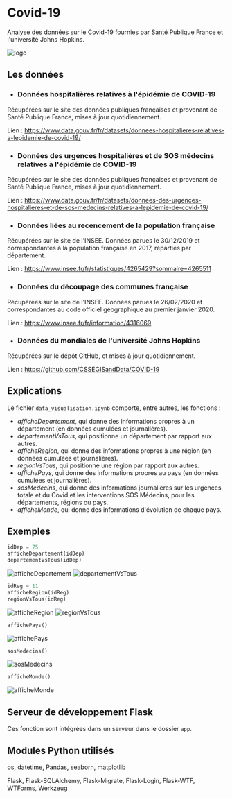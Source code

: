 # Covid-19
Analyse des données sur le Covid-19 fournies par Santé Publique France et l'université Johns Hopkins.

![logo](app/static/img/logo.png)



## Les données

- ### Données hospitalières relatives à l'épidémie de COVID-19

Récupérées sur le site des données publiques françaises et provenant de Santé Publique France, mises à jour quotidiennement.

Lien : https://www.data.gouv.fr/fr/datasets/donnees-hospitalieres-relatives-a-lepidemie-de-covid-19/


- ### Données des urgences hospitalières et de SOS médecins relatives à l'épidémie de COVID-19

Récupérées sur le site des données publiques françaises et provenant de Santé Publique France, mises à jour quotidiennement.

Lien : https://www.data.gouv.fr/fr/datasets/donnees-des-urgences-hospitalieres-et-de-sos-medecins-relatives-a-lepidemie-de-covid-19/


- ### Données liées au recencement de la population française

Récupérées sur le site de l'INSEE. Données parues le 30/12/2019 et correspondantes à la population française en 2017, réparties par département.

Lien : https://www.insee.fr/fr/statistiques/4265429?sommaire=4265511


- ### Données du découpage des communes française

Récupérées sur le site de l'INSEE. Données parues le 26/02/2020 et correspondantes au code officiel géographique au premier janvier 2020.

Lien : https://www.insee.fr/fr/information/4316069


- ### Données du mondiales de l'université Johns Hopkins

Récupérées sur le dépôt GitHub, et mises à jour quotidiennement.

Lien : https://github.com/CSSEGISandData/COVID-19



## Explications

Le fichier `data_visualisation.ipynb` comporte, entre autres, les fonctions :
- *afficheDepartement*, qui donne des informations propres à un département (en données cumulées et journalières).
- *departementVsTous*, qui positionne un département par rapport aux autres.
- *afficheRegion*, qui donne des informations propres à une région (en données cumulées et journalières).
- *regionVsTous*, qui positionne une région par rapport aux autres.
- *affichePays*, qui donne des informations propres au pays (en données cumulées et journalières).
- *sosMedecins*, qui donne des informations journalières sur les urgences totale et du Covid et les interventions SOS Médecins, pour les départements, régions ou pays.
- *afficheMonde*, qui donne des informations d'évolution de chaque pays.



## Exemples

```python
idDep = 75
afficheDepartement(idDep)
departementVsTous(idDep)
```
![afficheDepartement](app/static/res/afficheDepartement-75.png)
![departementVsTous](app/static/res/departementVsTous-75.png)


```python
idReg = 11
afficheRegion(idReg)
regionVsTous(idReg)
```
![afficheRegion](app/static/res/afficheRegion-11.png)
![regionVsTous](app/static/res/regionVsTous-11.png)


```python
affichePays()
```
![affichePays](app/static/res/affichePays.png)


```python
sosMedecins()
```
![sosMedecins](app/static/res/afficheSOSPays.png)


```python
afficheMonde()
```
![afficheMonde](app/static/res/afficheMonde.png)



## Serveur de développement Flask

Ces fonction sont intégrées dans un serveur dans le dossier `app`.



## Modules Python utilisés

os, datetime, Pandas, seaborn, matplotlib

Flask, Flask-SQLAlchemy, Flask-Migrate, Flask-Login, Flask-WTF, WTForms, Werkzeug 

